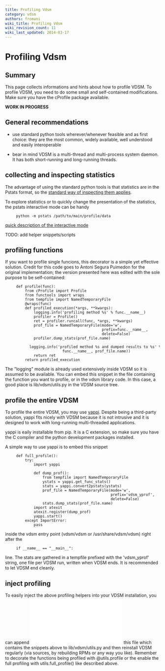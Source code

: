 ```yaml
---
title: Profiling Vdsm
category: vdsm
authors: fromani
wiki_title: Profiling Vdsm
wiki_revision_count: 11
wiki_last_updated: 2014-03-17
---
```


# Profiling Vdsm

## Summary

This page collects informations and hints about how to profile VDSM. To profile VDSM, you need to do some small and self-contained modifications. Make sure you have the cProfile package available.

**WORK IN PROGRESS**

## General recommendations

*   use standard python tools wherever/whenever feasible and as first choice: they are the most common, widely available, well understood and easily interoperable

<!-- -->

*   bear in mind VDSM is a multi-thread and multi-process system daemon. It has both short-running and long-running threads.

## collecting and inspecting statistics

The advantage of using the standard python tools is that statistics are in the Pstats format, so the [standard way of inspecting them applies](http://docs.python.org/2/library/profile.html).

To explore statistics or to quickly change the presentation of the statistics, the pstats interactive mode can be handy

         python -m pstats /path/to/main/profile/data

[quick description of the interactive mode](http://stefaanlippens.net/python_profiling_with_pstats_interactive_mode)

TODO: add helper snippets/scripts

## profiling functions

If you want to profile single funcions, this decorator is a simple yet effective solution. Credit for this code goes to Antoni Segura Puimedon for the original implementation; the version presented here was edited with the sole purpose to be self-contained:

         def profile(func):
             from cProfile import Profile
             from functools import wraps
             from tempfile import NamedTemporaryFile
             @wraps(func)
             def profiled_execution(*args, **kwargs):
                 logging.info('profiling method %s' % func.__name__)
                 profiler = Profile()
                 ret = profiler.runcall(func, *args, **kwargs)
                 prof_file = NamedTemporaryFile(mode='w',
                                                prefix=func.__name__,
                                                delete=False)
                 profiler.dump_stats(prof_file.name)
                 logging.info('profiled method %s and dumped results to %s' % (
                              func.__name__, prof_file.name))
                 return ret
             return profiled_execution

The "logging" module is already used extensively inside VDSM so it is assumed to be available. You can embed this snippet in the file containing the function you want to profile, or in the vdsm library code. In this case, a good place is lib/vdsm/utils.py in the VDSM source tree.

## profile the entire VDSM

To profile the entire VDSM, you may use [yappi](http://code.google.com/p/yappi/). Despite being a third-party solution, yappi fits nicely with VDSM because it is not intrusive and it is designed to work with long-running multi-threaded applications.

yappi is eaily installable from pip. It is a C extension, so make sure you have the C compiler and the python development packages installed.

A simple way to use yappi is to embed this snippet

         def full_profile():
             try:
                 import yappi
         
                 def dump_prof():
                     from tempfile import NamedTemporaryFile
                     ystats = yappi.get_func_stats()
                     stats = yappi.convert2pstats(ystats)
                     prof_file = NamedTemporaryFile(mode='w',
                                                    prefix='vdsm_yprof',
                                                    delete=False)
                     stats.dump_stats(prof_file.name)
                 import atexit
                 atexit.register(dump_prof)
                 yappi.start()
             except ImportError:
                 pass

inside the vdsm entry point (vdsm/vdsm or /usr/share/vdsm/vdsm) right after the

         if __name__ == "__main__":

line. The stats are gathered in a tempfile prefixed with the 'vdsm_yprof' string, one file per VDSM run, written when VDSM ends. It is recommended to let VDSM end cleanly.

## inject profiling

To easily inject the above profiling helpers into your VDSM installation, you can append ![](add_profiler.py "fig:add_profiler.py") this file which contains the snippets above to lib/vdsm/utils.py and then reinstall VDSM regularly (via sources, by rebuilding RPMs or any way you like). Remember to decorate the functions being profiled with @utils.profile or the enable the full profiling with utils.full_profile() like described above.
